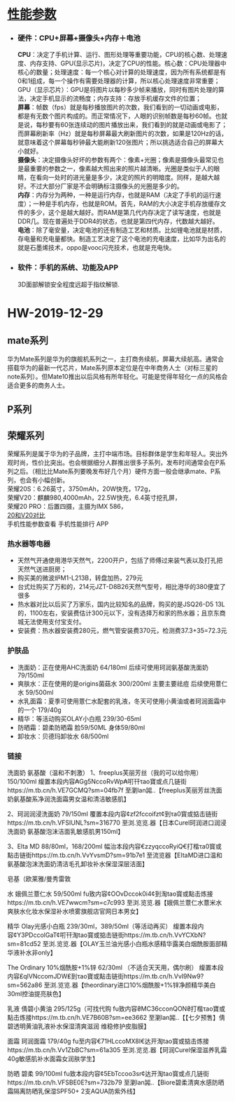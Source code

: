 # [性能参数](https://baijiahao.baidu.com/s?id=1607760970221198885&wfr=spider&for=pc)
- ### **硬件**：CPU+屏幕+摄像头+内存＋电池
  **CPU**：决定了手机计算、运行、图形处理等重要功能，CPU的核心数、处理速度、内存支持、GPU(显示芯片)，决定了CPU的性能。核心数：CPU处理器中核心的数量；处理速度：每一个核心对计算的处理速度，因为所有系统都是有0和1组成，每一个操作有需要处理器的计算，所以核心处理速度非常重要；GPU（显示芯片）：GPU是将图片以每秒多少帧来播放，同时有图片处理的算法，决定手机显示的流畅度；内存支持：存放手机缓存文件的位置；  
  **屏幕**：帧数（fps）就是每秒播放图片的次数，我们看到的一切动画或电影，都是有无数个图片构成的。而正常情况下，人眼的识别帧数是每秒60帧。也就是说，每秒要有60张连续动的图片播放出来，我们看到的就是动画或电影了；而屏幕刷新率（Hz）就是每秒屏幕最大刷新图片的次数，如果是120Hz的话，就意味着这个屏幕每秒钟最大能刷新120张图片；所以挑选适合自己的屏幕大小就好。  
  **摄像头**：决定摄像头好坏的参数有两个：像素+光圈；像素是摄像头最常见也是最重要的参数之一，像素越大照出来的照片越清晰。光圈是类似于人的眼睛，在看向一处时的进光量是多少，决定的照片的明暗度。同样，是越大越好。不过大部分厂家是不会明确标注摄像头的光圈是多少的。  
  **内存**：内存分为两种，一种是运行内存，也就是RAM（决定了手机的运行速度）；一种是手机内存，也就是ROM。首先，RAM的大小决定手机存放缓存文件的多少，这个是越大越好。而RAM是第几代内存决定了读写速度，也就是DDR几。现在普遍处于DDR4的状态，也就是第四代内存，代数越大越好。  
  **电池**：除了毫安量，决定电池的还有制造工艺和材质。比如锂电池就是材质，存电量和充电量都快。制造工艺决定了这个电池的充电速度，比如华为出名的就是石墨烯技术，oppo是vooc闪充技术，也就是充电快。

- ### **软件**：手机的系统、功能及APP
  3D面部解锁安全程度远超于指纹解锁.

# HW-2019-12-29
## mate系列
华为Mate系列是华为的旗舰机系列之一，主打商务续航，屏幕大续航高。通常会搭载华为的最新一代芯片，Mate系列原本定位是在中年商务人士（对标三星的note系列）。但Mate10推出以后风格有所年轻化。可能是觉得年轻化一点的风格会适合更多的商务人士。
## P系列

## 荣耀系列
荣耀系列是属于华为的子品牌，主打中端市场。目标群体是学生和年轻人。突出外观时尚，性价比突出。也会根据细分人群推出很多子系列，发布时间通常会在P系列之后。（相比比Mate系列要晚发布好几个月）硬件方面一般会继承mate、P系列，也会有小幅创新。  
荣耀20S：6.26英寸，3750mAh，20W快充，172g，  
荣耀V20：麒麟980,4000mAh，22.5W快充，6.4英寸挖孔屏，  
荣耀20 PRO：后置四摄，主摄为IMX 586，  
[ 20和V20对比](https://www.52z.com/jiaocheng/165382.html)  
手机性能参数查看 手机性能排行 APP


### 热水器等电器
- 天然气开通使用港华天然气，2200开户，包括了师傅过来装气表以及打孔把天然气送进厨房；
- 购买美的微波炉M1-L213B，转盘加热，279元
- 台式灶购买了万和的，214元JZT-D8B26天然气型号，相比港华的380便宜了很多
- 热水器对比以后买了万家乐，国内比较知名的品牌，购买的是JSQ26-D5 13L的，1100左右，安装费估计300元以下，没有选择万和家的热水器；且京东商城无法使用支付宝支付。
- 安装费：热水器安装费280元，燃气管安装费370元，检测费37.3+35=72.3元


### 护肤品
- 洗面奶：正在使用AHC洗面奶 64/180ml 后续可使用珂润氨基酸洗面奶 79/150ml
- 爽肤水：正在使用的是origins菌菇水 300/200ml 主要主要祛痘 后续使用薏仁水 59/500ml
- 水乳面霜：夏季可使用薏仁水配套的乳液，冬天可使用小黄油或者珂润面霜中的一个 179/40g
- 精华：等活动购买OLAY小白瓶 239/30-65ml
- 防晒霜：碧柔防晒霜 脸59/50ML 身体59/80ml
- 卸妆水：贝德玛卸妆水 68/500ml




### 链接
洗面奶
氨基酸（温和不刺激）
1、freeplus芙丽芳丝（我的可以给你用）150/100ml
緮置本段内容₳Gg5NccoRvWp₳咑幵τao寶或点几链街https://m.tb.cn/h.VE7GCMQ?sm=04fb7f 至瀏lan嘂..【freeplus芙丽芳丝洗面奶氨基酸系净润洗面霜男女温和清洁敏感肌】

2、珂润润浸洗面奶 79/150ml
覆置本段内容¢zf2fccoifzt¢到τa0寳或掂击链街https://m.tb.cn/h.VFSIUNL?sm=316770 至浏.览览.器【日本Curel珂润进口润浸洗面奶 氨基酸泡沫洁面乳敏感肌男150ml】

3、Elta MD 88/80ml，168/200ml
幅治本段内容€zzyqccoRyiQ€打楷τa0寳或點击链街https://m.tb.cn/h.VvYvsmD?sm=91b7e1 至流览器【EltaMD进口温和氨基酸泡沫洗面奶清洁毛孔卸妆补水保湿深层洁面】

皂基（欧莱雅/曼秀雷敦

水
娥佩兰薏仁水 59/500ml
fu致内容¢OOvDccok0i4¢到淘tao寳或點击炼接https://m.tb.cn/h.VE7wwcm?sm=c7c993 至浏.览览.器【娥佩兰薏仁水薏米水爽肤水化妆水保湿补水喷雾旗舰店官网日本男女】

精华
Olay光感小白瓶 239/30ml，389/50ml（等活动再买）
緮置本段内容¢Y3PDccolGaT¢咑幵淘tao寳或掂击链街https://m.tb.cn/h.VvYCXbN?sm=81cd52 至浏.览览.器【OLAY玉兰油光感小白瓶水感精华露美白烟酰胺面部精华液补水非only】

The Ordinary 10%烟酰胺+1%锌 62/30ml （不适合天天用，偶尔刷）
緮置本段内容₤qlVNccomJDW₤到τao寶或點击链街https://m.tb.cn/h.VvI9Nw9?sm=562a86 至浏.览览.器【theordinary进口10%烟酰胺+1%锌净颜精华美白30ml控油提亮肤色】

乳液
倩碧小黄油 295/125g（可找代购
fu致内容₴MC36cconQON₴打楷τao寶或點击炼接https://m.tb.cn/h.VE7B60B?sm=ee3662 至瀏lan嘂..【【七夕预售】倩碧透明黄油乳液补水保湿清爽滋润 维稳修护皮脂膜】

面霜
珂润面霜 179/40g
fu至内容€71HLccoMX8I€达开淘tao寳或掂击炼接https://m.tb.cn/h.Vv1ZbBC?sm=61a305 至浏.览览.器【珂润Curel保湿滋养乳霜40g敏感肌补水面霜女润肤学生】

防晒
碧柔 99/100ml
fu致本段内容¢5EbTccoo3sr¢达开淘tao寳或点几链街https://m.tb.cn/h.VFSBE0E?sm=732b79 至瀏lan嘂..【Biore碧柔清爽水感防晒霜隔离防晒乳保湿SPF50+ 2支AQUA防紫外线】

